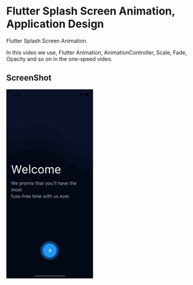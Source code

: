 # Flutter Splash Screen Animation, Application Design

Flutter Splash Screen Animation.

In this video we use, Flutter Animation, AnimationController, Scale, Fade, Opacity and so on in the one-speed video.

## ScreenShot

<img src="assets/screenshot/one.png" height="500em" />

